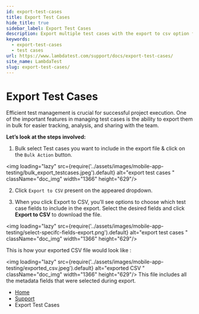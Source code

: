 ```yaml
---
id: export-test-cases
title: Export Test Cases
hide_title: true
sidebar_label: Export Test Cases
description: Export multiple test cases with the export to csv option for easy download, tracking, and sharing.
keywords:
  - export-test-cases
  - test cases
url: https://www.lambdatest.com/support/docs/export-test-cases/
site_name: LambdaTest
slug: export-test-cases/
---
```


<script type="application/ld+json"
      dangerouslySetInnerHTML={{ __html: JSON.stringify({
       "@context": "https://schema.org",
        "@type": "BreadcrumbList",
        "itemListElement": [{
          "@type": "ListItem",
          "position": 1,
          "name": "LambdaTest",
          "item": "https://www.lambdatest.com"
        },{
          "@type": "ListItem",
          "position": 2,
          "name": "Support",
          "item": "https://www.lambdatest.com/support/docs/"
        },{
          "@type": "ListItem",
          "position": 3,
          "name": "Export Test Cases",
          "item": "https://www.lambdatest.com/support/docs/export-test-cases/"
        }]
      })
    }}
></script>

# Export Test Cases

Efficient test management is crucial for successful project execution. One of the important features in managing test cases is the ability to export them in bulk for easier tracking, analysis, and sharing with the team.

**Let’s look at the steps involved:**

1. Bulk select Test cases you want to include in the export file & click on the `Bulk Action` button. 

<img loading="lazy" src={require('../assets/images/mobile-app-testing/bulk_export_testcases.jpeg').default} alt="export test cases "  className="doc_img" width="1366" height="629"/>

2. Click `Export to CSV` present on the appeared dropdown.

3. When you click Export to CSV, you’ll see options to choose which test case fields to include in the export. Select the desired fields and click **Export to CSV** to download the file.

<img loading="lazy" src={require('../assets/images/mobile-app-testing/select-specifc-fields-export.png').default} alt="export test cases "  className="doc_img" width="1366" height="629"/>

This is how your exported CSV file would look like :

<img loading="lazy" src={require('../assets/images/mobile-app-testing/exported_csv.jpeg').default} alt="exported CSV "  className="doc_img" width="1366" height="629"/>
This file includes all the metadata fields that were selected during export.



<nav aria-label="breadcrumbs">
  <ul className="breadcrumbs">
    <li className="breadcrumbs__item">
      <a className="breadcrumbs__link" href="https://www.lambdatest.com">
        Home
      </a>
    </li>
    <li className="breadcrumbs__item">
      <a className="breadcrumbs__link" target="_self" href="https://www.lambdatest.com/support/docs/">
        Support
      </a>
    </li>
    <li className="breadcrumbs__item breadcrumbs__item--active">
      <span className="breadcrumbs__link">
        Export Test Cases
      </span>
    </li>
  </ul>
</nav>